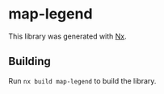 # map-legend

This library was generated with [Nx](https://nx.dev).

## Building

Run `nx build map-legend` to build the library.
